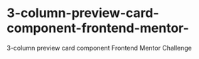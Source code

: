 # 3-column-preview-card-component-frontend-mentor-
3-column preview card component Frontend Mentor Challenge
